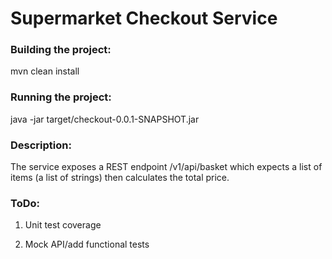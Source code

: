 # Supermarket Checkout Service
### Building the project:

mvn clean install

### Running the project:

java -jar target/checkout-0.0.1-SNAPSHOT.jar

### Description:

The service exposes a REST endpoint /v1/api/basket which expects a list of items (a list of strings) then calculates the total price.

### ToDo:

1. Unit test coverage

2. Mock API/add functional tests